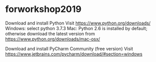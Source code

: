 # forworkshop2019

Download and install Python
Visit https://www.python.org/downloads/
Windows: select python 3.7.3
Mac: Python 2.6 is installed by default; otherwise download the latest version from https://www.python.org/downloads/mac-osx/

Download and install PyCharm Community (free version)
Visit https://www.jetbrains.com/pycharm/download/#section=windows

